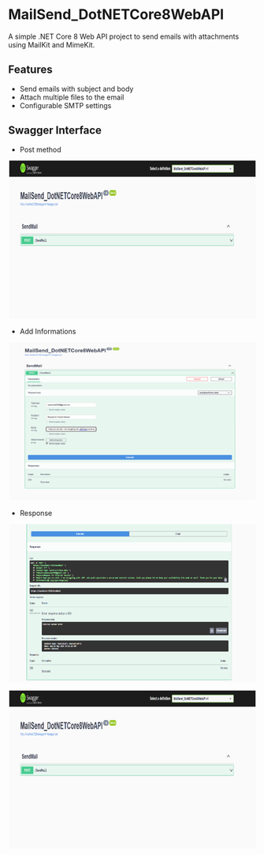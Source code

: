 # MailSend_DotNETCore8WebAPI

A simple .NET Core 8 Web API project to send emails with attachments using MailKit and MimeKit.

## Features

- Send emails with subject and body
- Attach multiple files to the email
- Configurable SMTP settings

## Swagger Interface

- Post method 
<p align="center">
  <img src="./images/img1.png" width="500" height="320" />
</p>

- Add Informations
<p align="center">
  <img src="./images/img2.png" width="500" height="320" />
</p>

- Response
  
<p align="center">
  <img src="./images/img3.png" width="500" height="320" />
</p>

<p align="center">
  <img src="./images/img1.png" width="500" height="320" />
</p>

